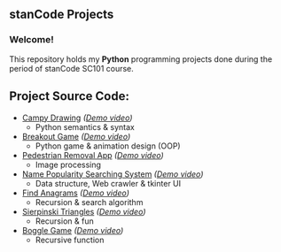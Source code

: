 ## stanCode Projects
### Welcome!
This repository holds my **Python** programming projects done during the period of stanCode SC101 course.

## Project Source Code:
* [Campy Drawing](https://github.com/PTLin84/stanCode_projects/tree/main/stanCode_projects/01_Campy_Drawing) *([Demo video](https://youtu.be/02pO0BtFI_o))*
  * Python semantics & syntax
* [Breakout Game](https://github.com/PTLin84/stanCode_projects/tree/main/stanCode_projects/02_breakout_game) *([Demo video](https://youtu.be/-qMCPR_gKYw))*
  * Python game & animation design (OOP)
* [Pedestrian Removal App](https://github.com/PTLin84/stanCode_projects/tree/main/stanCode_projects/03_stanCodoshop) *([Demo video](https://youtu.be/fXnoX3IRFj4))*
  * Image processing
* [Name Popularity Searching System](https://github.com/PTLin84/stanCode_projects/tree/main/stanCode_projects/04_babygraphics) *([Demo video](https://youtu.be/Hrjr9cvB0LM))*
  * Data structure, Web crawler & tkinter UI
* [Find Anagrams](https://github.com/PTLin84/stanCode_projects/tree/main/stanCode_projects/05_find_anagrams) *([Demo video](https://youtu.be/yOaiWDEXbmA))*
  * Recursion & search algorithm
* [Sierpinski Triangles](https://github.com/PTLin84/stanCode_projects/tree/main/stanCode_projects/06_Sierpinski_triangles) *([Demo video](https://youtu.be/A6XkDxxKLSo))*
  * Recursion & fun
* [Boggle Game](https://github.com/PTLin84/stanCode_projects/tree/main/stanCode_projects/07_boggle_game) *([Demo video](https://youtu.be/zlt7lS9lIaw))*
  * Recursive function
